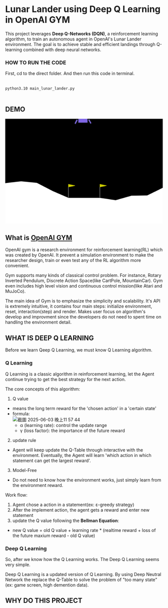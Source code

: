 # Lunar Lander using Deep Q Learning in OpenAI GYM

This project leverages **Deep Q-Networks (DQN)**, a reinforcement learning algorithm, to train an autonomous agent in OpenAI's Lunar Lander environment. The goal is to achieve stable and efficient landings through Q-learning combined with deep neural networks.

### HOW TO RUN THE CODE
First, cd to the direct folder. And then run this code in terminal.
```bash
 
python3.10 main_lunar_lander.py
 
```

## DEMO
![](https://github.com/EricChen0104/DQN_Lunar_Lander_gym/blob/master/plt/best_play306.gif)

## What is [OpenAI GYM](https://gymnasium.farama.org/)
OpenAI gym is a research environment for reinforcement learning(RL) which was created by OpenAI. It prevent a simulation environment to make the researcher design, train or even test any of the RL algorithm more convenient. 

Gym supports many kinds of classical control problem. For instance, Rotary Inverted Pendulum, Discrete Action Space(like CartPole, MountainCar). Gym even includes high level vision and continuous control mission(like Atari and MuJoCo).

The main idea of Gym is to emphasize the simplicity and scalability. It's API is extremely intuitive, it contains four main steps: initialize environment, reset, interaction(step) and render. Makes user focus on algorithm's develop and improvment since the developers do not need to spent time on handling the environment detail.

## WHAT IS DEEP Q LEARNING
Before we learn Qeep Q Learning, we must know Q Learning algorithm.
### Q Learning
Q Learning is a classic algorithm in reinforcement learning, let the Agent continue trying to get the best strategy for the next action. 

The core concepts of this algorithm:

1. Q value
  - means the long term reward for the 'chosen action' in a 'certain state'
  - formula: <br> ![截圖 2025-06-03 晚上11 57 44](https://github.com/user-attachments/assets/c42121c2-d1b7-48b3-9a75-9b1fb9ad7f0d)
    * α (learning rate): control the update range
    * γ (loss factor): the importance of the future reward
2. update rule
  - Agent will keep update the Q-Table through interactive with the environment. Eventually, the Agent will learn 'which action in which statement can get the largest reward'.
3. Model-Free
  - Do not need to know how the environment works, just simply learn from the environment reward.

Work flow:
1. Agent chose a action in a statement(ex: ε-greedy strategy)
2. After the implement action, the agent gets a reward and enter new statement
3. update the Q value following the **Bellman Equation**:
  - new Q value = old Q value + learning rate * (realtime reward + loss of the future maxium reward - old Q value)

### Deep Q Learning
So, after we know how the Q Learning works. The Deep Q Learning seems very simple.

Deep Q Learning is a updated version of Q Learning. By using Deep Neutral Network the replace the Q-Table to solve the problem of "too many state" (ex: game screen, high demention data).


  
## WHY DO THIS PROJECT
